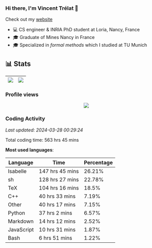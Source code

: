 ### Hi there, I'm Vincent Trélat 👋

Check out my [website](https://vtrelat.github.io)

-   💻 CS engineer & INRIA PhD student at Loria, Nancy, France
-   🎓 Graduate of Mines Nancy in France
-   🎓 Specialized in _formal methods_ which I studied at TU Munich

## 📊 **Stats**

| <img align="center" src="https://readme-stats.clckblog.space/api?username=VTrelat&show_icons=true&include_all_commits=true&theme=tokyonight&hide_border=true" /> | <img align="center" src="https://readme-stats.clckblog.space/api/top-langs/?username=VTrelat&layout=compact&theme=tokyonight&hide_border=true" /> |
| ---------------------------------------------------------------------------------------------------------------------------------------------------------------- | ------------------------------------------------------------------------------------------------------------------------------------------------- |

### Profile views

<p align="center">
 <img src="https://profile-counter.glitch.me/VTrelat/count.svg" />
</p>

<!--automations-->
### Coding Activity
_Last updated: 2024-03-28 00:29:24_

Total coding time: 563 hrs 45 mins

**Most used languages**:

| Language | Time | Percentage |
| ------------- | ------------- | ------------- |
| Isabelle | 147 hrs 45 mins | 26.21% |
| sh | 128 hrs 27 mins | 22.78% |
| TeX | 104 hrs 16 mins | 18.5% |
| C++ | 40 hrs 33 mins | 7.19% |
| Other | 40 hrs 17 mins | 7.15% |
| Python | 37 hrs 2 mins | 6.57% |
| Markdown | 14 hrs 12 mins | 2.52% |
| JavaScript | 10 hrs 31 mins | 1.87% |
| Bash | 6 hrs 51 mins | 1.22% |

